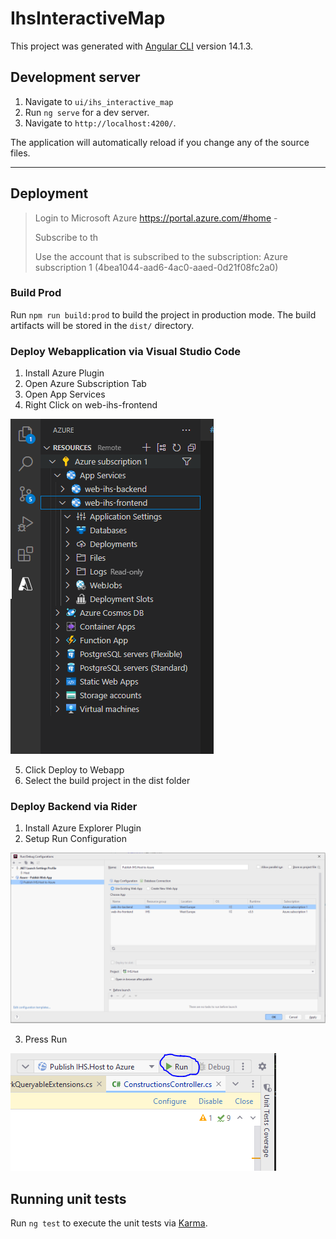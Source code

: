 # IhsInteractiveMap

This project was generated with [Angular CLI](https://github.com/angular/angular-cli) version 14.1.3.

## Development server

1. Navigate to `ui/ihs_interactive_map`
2. Run `ng serve` for a dev server.
3. Navigate to `http://localhost:4200/`.

The application will automatically reload if you change any of the source files.

---

## Deployment

> Login to Microsoft Azure https://portal.azure.com/#home -
>
> Subscribe to th
>
> Use the account that is subscribed to the subscription: Azure subscription 1 (4bea1044-aad6-4ac0-aaed-0d21f08fc2a0)

### Build Prod

Run `npm run build:prod` to build the project in production mode. The build artifacts will be stored in the `dist/`
directory.

### Deploy Webapplication via Visual Studio Code

1. Install Azure Plugin
2. Open Azure Subscription Tab
3. Open App Services
4. Right Click on web-ihs-frontend

![img_3.png](img_3.png)

5. Click Deploy to Webapp
6. Select the build project in the dist folder

### Deploy Backend via Rider

1. Install Azure Explorer Plugin
2. Setup Run Configuration

![img_1.png](img_1.png)

3. Press Run

![img_2.png](img_2.png)

## Running unit tests

Run `ng test` to execute the unit tests via [Karma](https://karma-runner.github.io).

